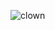 ![clown](https://mediaproxy.salon.com/width/1200/https://media.salon.com/2019/09/timCurry-pennywise04.jpg)
